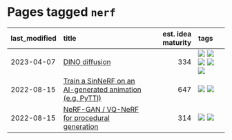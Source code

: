 # Pages tagged `nerf`

|last_modified|title|est. idea maturity|tags
|:---|:---|---:|:---|
|2023-04-07|[DINO diffusion](../DINO-diffusion.md)|334|[![](https://img.shields.io/badge/tag-completed-b7fb0)](../tags/completed.md) [![](https://img.shields.io/badge/tag-experimental-c4fb38)](../tags/experimental.md) [![](https://img.shields.io/badge/tag-nerf-1043a5)](../tags/nerf.md) [![](https://img.shields.io/badge/tag-tooling-92ab1c)](../tags/tooling.md) [![](https://img.shields.io/badge/tag-wip-12f6d5)](../tags/wip.md)|
|2022-08-15|[Train a SinNeRF on an AI-generated animation (e.g. PyTTI)](../train_a_SinNeRF_on_a_pytti_animation.md)|647|[![](https://img.shields.io/badge/tag-animation-f14da)](../tags/animation.md) [![](https://img.shields.io/badge/tag-nerf-1043a5)](../tags/nerf.md)|
|2022-08-15|[NeRF-GAN / VQ-NeRF for procedural generation](../nerf-gan.md)|314|[![](https://img.shields.io/badge/tag-animation-f14da)](../tags/animation.md) [![](https://img.shields.io/badge/tag-nerf-1043a5)](../tags/nerf.md)|